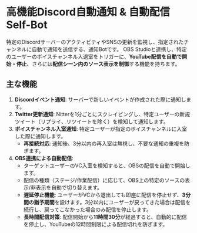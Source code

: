 # 高機能Discord自動通知 & 自動配信Self-Bot

特定のDiscordサーバーのアクティビティやSNSの更新を監視し、指定されたチャンネルに自動で通知を送信する、通知Botです。
OBS Studioと連携し、特定のユーザーのボイスチャンネル入退室をトリガーに、**YouTube配信を自動で開始・停止**、さらには**配信シーン内のソース表示を制御**する機能を持ちます。

## 主な機能

1.  **Discordイベント通知**: サーバーで新しいイベントが作成された際に通知します。
2.  **Twitter更新通知**: Nitterを1分ごとにスクレイピングし、特定ユーザーの新規ツイート（リプライ、リツイートを除く）を検知して通知します。
3.  **ボイスチャンネル入室通知**: 特定ユーザーが指定のボイスチャンネルに入室した際に通知します。
    *   **再接続対応**: 通知後、3分以内の再入室は無視し、不要な通知の重複を防ぎます。
4.  **OBS連携による自動配信**:
    *   ターゲットユーザーのVC入室を検知すると、OBSの配信を自動で開始します。
    *   配信の種類（ステージ/作業配信）に応じて、OBS上の特定のソースの表示/非表示を自動で切り替えます。
    *   **遅延停止機能**: ユーザーがVCから退出しても即座に配信を停止せず、**3分間の猶予期間**を設けます。3分以内にユーザーが戻ってきた場合は配信を続行し、戻ってこなかった場合のみ配信を停止します。
    *   **長時間配信対策**: 配信開始から**11時間30分**が経過すると、自動的に配信を停止し、YouTubeの12時間制限による配信切れを防ぎます。
